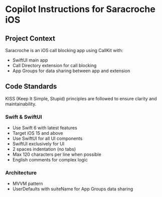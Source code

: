 # Copilot Instructions for Saracroche iOS

## Project Context
Saracroche is an iOS call blocking app using CallKit with:
- SwiftUI main app
- Call Directory extension for call blocking
- App Groups for data sharing between app and extension

## Code Standards

KISS (Keep It Simple, Stupid) principles are followed to ensure clarity and maintainability.

### Swift & SwiftUI
- Use Swift 6 with latest features
- Target iOS 15 and above
- Use SwiftUI for all UI components
- SwiftUI exclusively for UI
- 2 spaces indentation (no tabs)
- Max 120 characters per line when possible
- English comments for complex logic

### Architecture
- MVVM pattern
- UserDefaults with suiteName for App Groups data sharing
